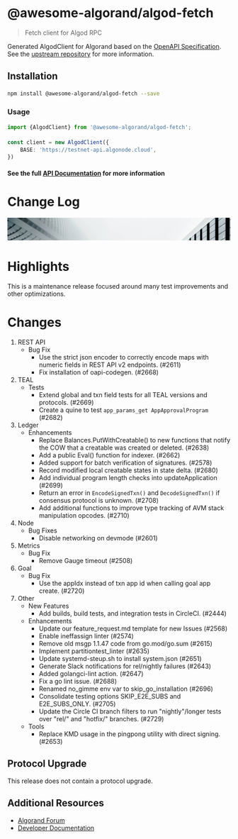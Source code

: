 
# @awesome-algorand/algod-fetch
> Fetch client for Algod RPC

Generated AlgodClient for Algorand based on the [OpenAPI Specification](https://raw.githubusercontent.com/algorand/go-algorand/v2.10.1-stable/daemon/algod/api/algod.oas3.yml). 
See the [upstream repository](https://github.com/algorand/go-algorand) for more information.

## Installation

```bash
npm install @awesome-algorand/algod-fetch --save
```

### Usage

```typescript
import {AlgodClient} from '@awesome-algorand/algod-fetch';

const client = new AlgodClient({
    BASE: 'https://testnet-api.algonode.cloud',
})
```

#### See the full [API Documentation](https://awesome-algorand.github.io/algo-fetch/guides/clients/algod/) for more information

# Change Log
![GitHub Logo](https://raw.githubusercontent.com/algorand/go-algorand/master/release/release-banner.jpg)

# Highlights

This is a maintenance release focused around many test improvements and other optimizations.

# Changes

1. REST API
    * Bug Fix
        * Use the strict json encoder to correctly encode maps with numeric fields in REST API v2 endpoints. (#2611)
        * Fix installation of oapi-codegen. (#2668)
2. TEAL
    * Tests
        * Extend global and txn field tests for all TEAL versions and protocols. (#2669)
        * Create a quine to test `app_params_get AppApprovalProgram` (#2682)
3. Ledger
    * Enhancements
        * Replace Balances.PutWithCreatable() to new functions that notify the COW that a creatable was created or deleted. (#2638)
        * Add a public Eval() function for indexer. (#2662)
        * Added support for batch verification of signatures. (#2578)
        * Record modified local creatable states in state delta. (#2680)
        * Add individual program length checks into updateApplication (#2699)
        * Return an error in `EncodeSignedTxn()` and `DecodeSignedTxn()` if consensus protocol is unknown. (#2708)
        * Add additional functions to improve type tracking of AVM stack manipulation opcodes. (#2710)
4. Node
    * Bug Fixes
        * Disable networking on devmode (#2601)
5. Metrics
    * Bug Fix
        * Remove Gauge timeout (#2508)
6. Goal
    * Bug Fix
        * Use the appIdx instead of txn app id when calling goal app create. (#2720)
7. Other
    * New Features
        * Add builds, build tests, and integration tests in CircleCI. (#2444)
    * Enhancements
        * Update our feature_request.md template for new Issues (#2568)
        * Enable ineffassign linter (#2574)
        * Remove old msgp 1.1.47 code from go.mod/go.sum (#2615)
        * Implement partitiontest_linter (#2635)
        * Update systemd-steup.sh to install system.json (#2651)
        * Generate Slack notifications for rel/nightly failures (#2643)
        * Added golangci-lint action. (#2647)
        * Fix a go lint issue. (#2688)
        * Renamed no_gimme env var to skip_go_installation (#2696)
        * Consolidate testing options SKIP_E2E_SUBS and E2E_SUBS_ONLY. (#2705)
        * Update the Circle CI branch filters to run "nightly"/longer tests over "rel/" and "hotfix/" branches. (#2729)
    * Tools
        * Replace KMD usage in the pingpong utility with direct signing. (#2653)

## Protocol Upgrade

This release does not contain a protocol upgrade.

## Additional Resources
* [Algorand Forum](https://forum.algorand.org)
* [Developer Documentation](https://developer.algorand.org)

